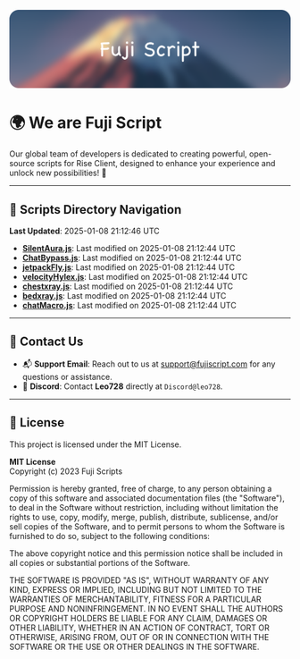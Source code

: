 ![Banner](.github/b.webp)

# 🌍 **We are Fuji Script**

Our global team of developers is dedicated to creating powerful, open-source scripts for Rise Client, designed to enhance your experience and unlock new possibilities! 🌟

---
<!-- SCRIPTS_NAVIGATION_START -->
## 📂 **Scripts Directory Navigation**

**Last Updated**: 2025-01-08 21:12:46 UTC

- **[SilentAura.js](scripts/SilentAura.js)**: Last modified on 2025-01-08 21:12:44 UTC
- **[ChatBypass.js](scripts/ChatBypass.js)**: Last modified on 2025-01-08 21:12:44 UTC
- **[jetpackFly.js](scripts/jetpackFly.js)**: Last modified on 2025-01-08 21:12:44 UTC
- **[velocityHylex.js](scripts/velocityHylex.js)**: Last modified on 2025-01-08 21:12:44 UTC
- **[chestxray.js](scripts/chestxray.js)**: Last modified on 2025-01-08 21:12:44 UTC
- **[bedxray.js](scripts/bedxray.js)**: Last modified on 2025-01-08 21:12:44 UTC
- **[chatMacro.js](scripts/chatMacro.js)**: Last modified on 2025-01-08 21:12:44 UTC

<!-- SCRIPTS_NAVIGATION_END -->

---

## 💬 **Contact Us**  
- 📬 **Support Email**: Reach out to us at [support@fujiscript.com](mailto:support@fujiscript.com) for any questions or assistance.  
- 💬 **Discord**: Contact **Leo728** directly at `Discord@leo728`.

---

## 📜 **License**

This project is licensed under the MIT License.  

**MIT License**  
Copyright (c) 2023 Fuji Scripts  

Permission is hereby granted, free of charge, to any person obtaining a copy of this software and associated documentation files (the "Software"), to deal in the Software without restriction, including without limitation the rights to use, copy, modify, merge, publish, distribute, sublicense, and/or sell copies of the Software, and to permit persons to whom the Software is furnished to do so, subject to the following conditions:  

The above copyright notice and this permission notice shall be included in all copies or substantial portions of the Software.  

THE SOFTWARE IS PROVIDED "AS IS", WITHOUT WARRANTY OF ANY KIND, EXPRESS OR IMPLIED, INCLUDING BUT NOT LIMITED TO THE WARRANTIES OF MERCHANTABILITY, FITNESS FOR A PARTICULAR PURPOSE AND NONINFRINGEMENT. IN NO EVENT SHALL THE AUTHORS OR COPYRIGHT HOLDERS BE LIABLE FOR ANY CLAIM, DAMAGES OR OTHER LIABILITY, WHETHER IN AN ACTION OF CONTRACT, TORT OR OTHERWISE, ARISING FROM, OUT OF OR IN CONNECTION WITH THE SOFTWARE OR THE USE OR OTHER DEALINGS IN THE SOFTWARE.  
